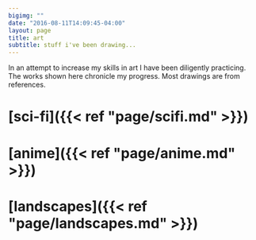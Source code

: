```yaml
---
bigimg: ""
date: "2016-08-11T14:09:45-04:00"
layout: page
title: art
subtitle: stuff i've been drawing...
---
```


In an attempt to increase my skills in art I have been diligently practicing. The works shown here chronicle my progress. Most drawings are from references.


<h1>[sci-fi]({{< ref "page/scifi.md" >}})</ref>
 
 <h1>[anime]({{< ref "page/anime.md" >}}) </ref>
 
 <h1>[landscapes]({{< ref "page/landscapes.md" >}}) </ref>